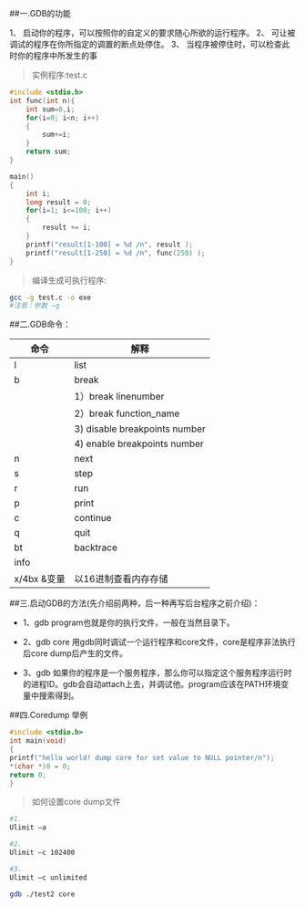 ##一.GDB的功能
 
1、 启动你的程序，可以按照你的自定义的要求随心所欲的运行程序。
2、 可让被调试的程序在你所指定的调置的断点处停住。
3、 当程序被停住时，可以检查此时你的程序中所发生的事
 
> 实例程序:test.c

```c
#include <stdio.h>
int func(int n){
    int sum=0,i;
    for(i=0; i<n; i++)
    {
        sum+=i;
    }
    return sum;
}

main()
{
    int i;
    long result = 0;
    for(i=1; i<=100; i++)
    {
        result += i;
    }
    printf("result[1-100] = %d /n", result );
    printf("result[1-250] = %d /n", func(250) );
}

```

> 编译生成可执行程序: 

```sh
gcc -g test.c -o exe
#注意：参数 –g
```
 

##二.GDB命令：


|命令|解释|
|---|-------------------------|
|l |list|
|b |break|
|    |1）break  linenumber|
|    |2）break  function_name|
|    |3) disable breakpoints number
|    |4) enable breakpoints number|
|n |next|
|s |step|
|r |run|
|p |print|
|c |continue|
|q |quit|
|bt |backtrace|
|info||
|x/4bx &变量 |  以16进制查看内存存储|



##三.启动GDB的方法(先介绍前两种，后一种再写后台程序之前介绍)：

+ 1、gdb <program>
program也就是你的执行文件，一般在当然目录下。

+ 2、gdb <program> core
用gdb同时调试一个运行程序和core文件，core是程序非法执行后core dump后产生的文件。

+ 3、gdb <program> <PID>
如果你的程序是一个服务程序，那么你可以指定这个服务程序运行时的进程ID。gdb会自动attach上去，并调试他。program应该在PATH环境变量中搜索得到。

 

##四.Coredump 举例

```c
#include <stdio.h>
int main(void)
{
printf("hello world! dump core for set value to NULL pointer/n");
*(char *)0 = 0;
return 0;
}
```

> 如何设置core dump文件

 
```sh
#1． 
Ulimit –a

#2． 
Ulimit –c 102400

#3． 
Ulimit –c unlimited

gdb ./test2 core
```
